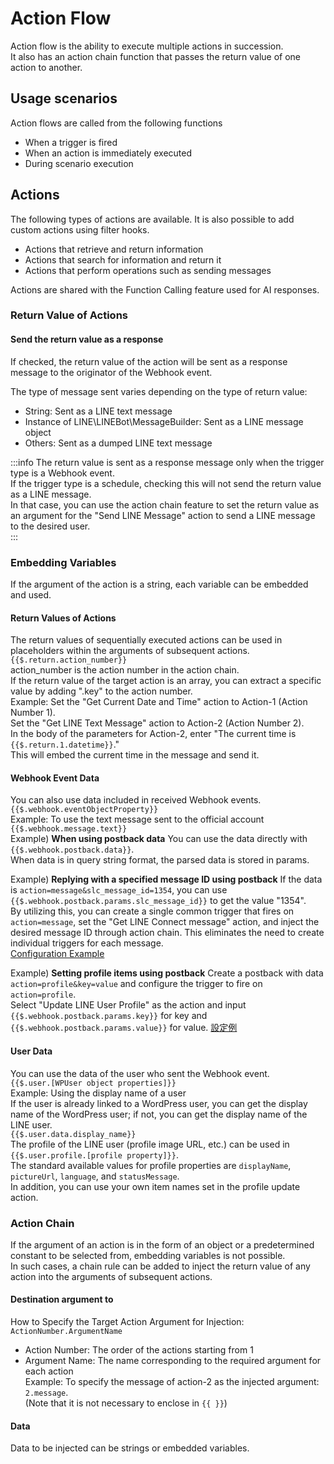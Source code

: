 # Action Flow
Action flow is the ability to execute multiple actions in succession.  
It also has an action chain function that passes the return value of one action to another.
## Usage scenarios
Action flows are called from the following functions
- When a trigger is fired
- When an action is immediately executed
- During scenario execution

## Actions
The following types of actions are available. It is also possible to add custom actions using filter hooks.
- Actions that retrieve and return information
- Actions that search for information and return it
- Actions that perform operations such as sending messages

Actions are shared with the Function Calling feature used for AI responses.
### Return Value of Actions
#### Send the return value as a response
If checked, the return value of the action will be sent as a response message to the originator of the Webhook event.

The type of message sent varies depending on the type of return value:
- String: Sent as a LINE text message
- Instance of LINE\LINEBot\MessageBuilder: Sent as a LINE message object
- Others: Sent as a dumped LINE text message

:::info
The return value is sent as a response message only when the trigger type is a Webhook event.  
If the trigger type is a schedule, checking this will not send the return value as a LINE message.  
In that case, you can use the action chain feature to set the return value as an argument for the "Send LINE Message" action to send a LINE message to the desired user.  
:::

### Embedding Variables
If the argument of the action is a string, each variable can be embedded and used.  

#### Return Values of Actions
The return values of sequentially executed actions can be used in placeholders within the arguments of subsequent actions.  
`{{$.return.action_number}}`  
action_number is the action number in the action chain.  
If the return value of the target action is an array, you can extract a specific value by adding ".key" to the action number.  
Example: Set the "Get Current Date and Time" action to Action-1 (Action Number 1).  
Set the "Get LINE Text Message" action to Action-2 (Action Number 2).  
In the body of the parameters for Action-2, enter "The current time is `{{$.return.1.datetime}}`."  
This will embed the current time in the message and send it.  

#### Webhook Event Data
You can also use data included in received Webhook events.  
`{{$.webhook.eventObjectProperty}}`  
Example: To use the text message sent to the official account  
`{{$.webhook.message.text}}`  
Example) **When using postback data**
You can use the data directly with `{{$.webhook.postback.data}}`.  
When data is in query string format, the parsed data is stored in params.  

Example) **Replying with a specified message ID using postback**
If the data is `action=message&slc_message_id=1354`, you can use `{{$.webhook.postback.params.slc_message_id}}` to get the value "1354".  
By utilizing this, you can create a single common trigger that fires on `action=message`, set the "Get LINE Connect message" action, and inject the desired message ID through action chain. This eliminates the need to create individual triggers for each message.  
[Configuration Example](/img/trigger/ex_postback_message.png)

Example) **Setting profile items using postback**
Create a postback with data `action=profile&key=value` and configure the trigger to fire on `action=profile`.  
Select "Update LINE User Profile" as the action and input `{{$.webhook.postback.params.key}}` for key and `{{$.webhook.postback.params.value}}` for value.
[設定例](/img/trigger/ex_postbak_update_profile.png)

#### User Data
You can use the data of the user who sent the Webhook event.  
`{{$.user.[WPUser object properties]}}`  
Example: Using the display name of a user  
 If the user is already linked to a WordPress user, you can get the display name of the WordPress user; if not, you can get the display name of the LINE user.  
`{{$.user.data.display_name}}`  
The profile of the LINE user (profile image URL, etc.) can be used in `{{$.user.profile.[profile property]}}`.  
The standard available values for profile properties are `displayName`, `pictureUrl`, `language`, and `statusMessage`.  
In addition, you can use your own item names set in the profile update action. 


### Action Chain
If the argument of an action is in the form of an object or a predetermined constant to be selected from, embedding variables is not possible.  
In such cases, a chain rule can be added to inject the return value of any action into the arguments of subsequent actions.  

#### Destination argument to
How to Specify the Target Action Argument for Injection: `ActionNumber.ArgumentName`  
- Action Number: The order of the actions starting from 1  
- Argument Name: The name corresponding to the required argument for each action  
Example: To specify the message of action-2 as the injected argument: `2.message`.  
(Note that it is not necessary to enclose in `{{ }}`)  

#### Data
Data to be injected can be strings or embedded variables.  